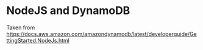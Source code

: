 # NodeJS and DynamoDB

Taken from https://docs.aws.amazon.com/amazondynamodb/latest/developerguide/GettingStarted.NodeJs.html
